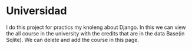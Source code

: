 # Universidad
I do this project for practics my knoleng about Django. In this we can view the all course in the university with the credits that are in the data Base(in Sqlite).
We can delete and add the course in this page.
